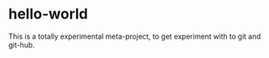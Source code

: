 # hello-world


This is a totally experimental meta-project, to get experiment with to git and git-hub.